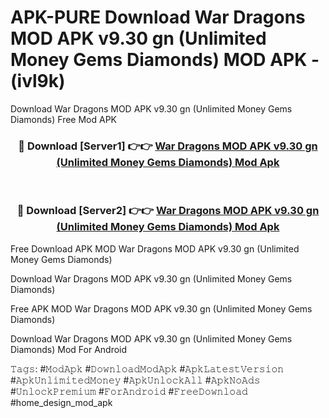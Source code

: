 # APK-PURE Download War Dragons MOD APK v9.30 gn (Unlimited Money Gems Diamonds) MOD APK - (ivl9k)
Download War Dragons MOD APK v9.30 gn (Unlimited Money Gems Diamonds) Free Mod APK

<div align="center">
<h3>🔴 Download [Server1] 👉👉 <a href="https://apk-comot.site?title=War_Dragons_MOD_APK_v9.30_gn_(Unlimited_Money_Gems_Diamonds)">War Dragons MOD APK v9.30 gn (Unlimited Money Gems Diamonds) Mod Apk</a></h3><br>

<h3>🔴 Download [Server2] 👉👉 <a href="https://apk-comot.site?title=War_Dragons_MOD_APK_v9.30_gn_(Unlimited_Money_Gems_Diamonds)">War Dragons MOD APK v9.30 gn (Unlimited Money Gems Diamonds) Mod Apk</a></h3>
</div>


Free Download APK MOD War Dragons MOD APK v9.30 gn (Unlimited Money Gems Diamonds)

Download War Dragons MOD APK v9.30 gn (Unlimited Money Gems Diamonds) 

Free APK MOD War Dragons MOD APK v9.30 gn (Unlimited Money Gems Diamonds) 

Download War Dragons MOD APK v9.30 gn (Unlimited Money Gems Diamonds) Mod For Android

𝚃𝚊𝚐𝚜: #𝙼𝚘𝚍𝙰𝚙𝚔 #𝙳𝚘𝚠𝚗𝚕𝚘𝚊𝚍𝙼𝚘𝚍𝙰𝚙𝚔 #𝙰𝚙𝚔𝙻𝚊𝚝𝚎𝚜𝚝𝚅𝚎𝚛𝚜𝚒𝚘𝚗 #𝙰𝚙𝚔𝚄𝚗𝚕𝚒𝚖𝚒𝚝𝚎𝚍𝙼𝚘𝚗𝚎𝚢 #𝙰𝚙𝚔𝚄𝚗𝚕𝚘𝚌𝚔𝙰𝚕𝚕 #𝙰𝚙𝚔𝙽𝚘𝙰𝚍𝚜 #𝚄𝚗𝚕𝚘𝚌𝚔𝙿𝚛𝚎𝚖𝚒𝚞𝚖 #𝙵𝚘𝚛𝙰𝚗𝚍𝚛𝚘𝚒𝚍 #𝙵𝚛𝚎𝚎𝙳𝚘𝚠𝚗𝚕𝚘𝚊𝚍 #home_design_mod_apk